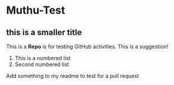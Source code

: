 # Muthu-Test 

## this is a smaller title
This is a ****Repo**** is for testing GitHub activities. This is a suggestion!

1. This is a numbered list
2. Second numbered list 


Add something to my readme to test for a pull request

